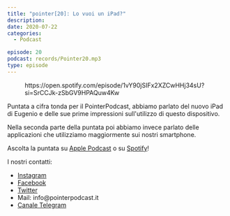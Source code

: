 ```yaml
---
title: "pointer[20]: Lo vuoi un iPad?"
description:
date: 2020-07-22
categories:
  - Podcast

episode: 20
podcast: records/Pointer20.mp3
type: episode
---
```


<!-- wp:core-embed/spotify {"url":"https://open.spotify.com/episode/1vY90jSIFx2XZCwHHj34sU?si=SrCCJk-zSbGV9HPAQuw4Kw","type":"rich","providerNameSlug":"spotify","className":"wp-embed-aspect-21-9 wp-has-aspect-ratio"} -->
<figure class="wp-block-embed-spotify wp-block-embed is-type-rich is-provider-spotify wp-embed-aspect-21-9 wp-has-aspect-ratio"><div class="wp-block-embed__wrapper">
https://open.spotify.com/episode/1vY90jSIFx2XZCwHHj34sU?si=SrCCJk-zSbGV9HPAQuw4Kw
</div></figure>
<!-- /wp:core-embed/spotify -->

<!-- wp:paragraph -->
<p>Puntata a cifra tonda per il PointerPodcast, abbiamo parlato del nuovo iPad di Eugenio e delle sue prime impressioni sull'utilizzo di questo dispositivo.</p>
<!-- /wp:paragraph -->

<!-- wp:paragraph -->
<p>Nella seconda parte della puntata poi abbiamo invece parlato delle applicazioni che utilizziamo maggiormente sui nostri smartphone.</p>
<!-- /wp:paragraph -->

<!-- wp:paragraph -->
<p>Ascolta la puntata su <a href="https://podcasts.apple.com/it/podcast/pointerpodcast/id1465505870">Apple Podcast</a> o su <a href="https://open.spotify.com/show/3XmDzcZv4rCIx1VpWrbrkh">Spotify</a>!</p>
<!-- /wp:paragraph -->

<!-- wp:paragraph -->
<p>I nostri contatti:</p>
<!-- /wp:paragraph -->

<!-- wp:list -->
<ul><li><a href="https://www.instagram.com/pointerpodcast/">Instagram</a></li><li><a href="https://www.facebook.com/pointerPodcast/">Facebook</a></li><li><a href="https://twitter.com/PointerPodcast">Twitter</a></li><li>Mail: info@pointerpodcast.it</li><li><a href="https://t.me/PointerPodcast">Canale Telegram</a></li></ul>
<!-- /wp:list -->